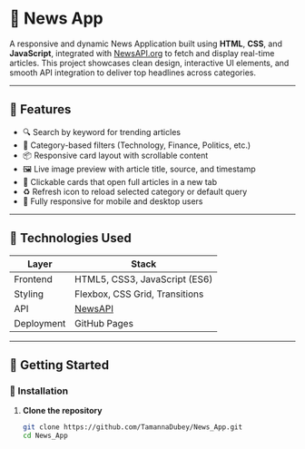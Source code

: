 # 📰 News App

A responsive and dynamic News Application built using **HTML**, **CSS**, and **JavaScript**, integrated with [NewsAPI.org](https://newsapi.org/) to fetch and display real-time articles. This project showcases clean design, interactive UI elements, and smooth API integration to deliver top headlines across categories.

---

## 🌟 Features

- 🔍 Search by keyword for trending articles
- 🧭 Category-based filters (Technology, Finance, Politics, etc.)
- 📦 Responsive card layout with scrollable content
- 🖼️ Live image preview with article title, source, and timestamp
- 🔗 Clickable cards that open full articles in a new tab
- ♻️ Refresh icon to reload selected category or default query
- 📱 Fully responsive for mobile and desktop users

---

## 🧰 Technologies Used

| Layer        | Stack                             |
|--------------|------------------------------------|
| Frontend     | HTML5, CSS3, JavaScript (ES6)     |
| Styling      | Flexbox, CSS Grid, Transitions    |
| API          | [NewsAPI](https://newsapi.org/)   |
| Deployment   | GitHub Pages                      |

---

## 🚀 Getting Started

### 🔧 Installation

1. **Clone the repository**
   ```bash
   git clone https://github.com/TamannaDubey/News_App.git
   cd News_App
